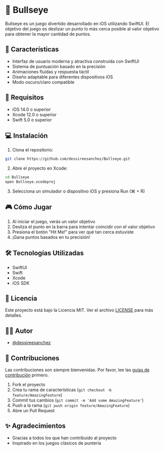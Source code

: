# 🎯 Bullseye

Bullseye es un juego divertido desarrollado en iOS utilizando SwiftUI. El objetivo del juego es deslizar un punto lo más cerca posible al valor objetivo para obtener la mayor cantidad de puntos.

## 📱 Características

- Interfaz de usuario moderna y atractiva construida con SwiftUI
- Sistema de puntuación basado en la precisión
- Animaciones fluidas y respuesta táctil
- Diseño adaptable para diferentes dispositivos iOS
- Modo oscuro/claro compatible

## 🚀 Requisitos

- iOS 14.0 o superior
- Xcode 12.0 o superior
- Swift 5.0 o superior

## 💻 Instalación

1. Clona el repositorio:
```bash
git clone https://github.com/dessireesanchez/Bullseye.git
```

2. Abre el proyecto en Xcode:
```bash
cd Bullseye
open Bullseye.xcodeproj
```

3. Selecciona un simulador o dispositivo iOS y presiona Run (⌘ + R)

## 🎮 Cómo Jugar

1. Al iniciar el juego, verás un valor objetivo
2. Desliza el punto en la barra para intentar coincidir con el valor objetivo
3. Presiona el botón "Hit Me!" para ver qué tan cerca estuviste
4. ¡Gana puntos basados en tu precisión!

## 🛠️ Tecnologías Utilizadas

- SwiftUI
- Swift
- Xcode
- iOS SDK

## 📝 Licencia

Este proyecto está bajo la Licencia MIT. Ver el archivo [LICENSE](LICENSE) para más detalles.

## 👩‍💻 Autor

- [@dessireesanchez](https://github.com/dessireesanchez)

## 🤝 Contribuciones

Las contribuciones son siempre bienvenidas. Por favor, lee las [guías de contribución](CONTRIBUTING.md) primero.

1. Fork el proyecto
2. Crea tu rama de características (`git checkout -b feature/AmazingFeature`)
3. Commit tus cambios (`git commit -m 'Add some AmazingFeature'`)
4. Push a la rama (`git push origin feature/AmazingFeature`)
5. Abre un Pull Request

## ✨ Agradecimientos

- Gracias a todos los que han contribuido al proyecto
- Inspirado en los juegos clásicos de puntería